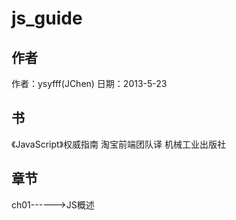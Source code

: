 js_guide
========
作者
--------
作者：ysyfff(JChen)
日期：2013-5-23

书
--------
《JavaScript》权威指南
淘宝前端团队译
机械工业出版社

章节
--------
ch01------>JS概述
